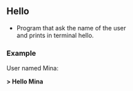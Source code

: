 ## Hello

* Program that ask the name of the user  
and prints in terminal hello.

### Example  
User named Mina:

__> Hello Mina__ 
